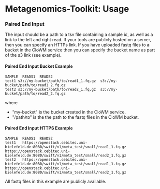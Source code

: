 # Metagenomics-Toolkit: Usage

### Paired End Input
The input should be a path to a tsv file containing a sample id, as well as a link to the left and right read. If your tools are publicly hosted 
on a server, then you can specify an HTTPs link. If you have uploaded fastq files to a bucket in the CloWM service then you can specify the 
bucket name as part of the s3 link (see example).

#### Paired End Input Bucket Example
```
SAMPLE  READS1  READS2
test1 s3://my-bucket/path/to/read1_1.fq.gz  s3://my-bucket/path/to/read1_2.fq.gz
test2 s3://my-bucket/path/to/read2_1.fq.gz  s3://my-bucket/path/to/read2_2.fq.gz
```

where 
  * "my-bucket" is the bucket created in the CloWM service.
  * "/path/to" is the the path to the fastq files in the CloWM bucket.

#### Paired End Input HTTPS Example

```
SAMPLE  READS1  READS2
test1   https://openstack.cebitec.uni-bielefeld.de:8080/swift/v1/meta_test/small/read1_1.fq.gz  https://openstack.cebitec.uni-bielefeld.de:8080/swift/v1/meta_test/small/read2_1.fq.gz
test2   https://openstack.cebitec.uni-bielefeld.de:8080/swift/v1/meta_test/small/read1_1.fq.gz  https://openstack.cebitec.uni-bielefeld.de:8080/swift/v1/meta_test/small/read2_1.fq.gz
```

All fastq files in this example are publicly available.